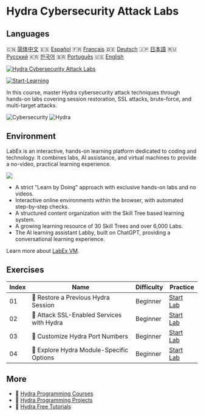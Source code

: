 # Hydra Cybersecurity Attack Labs

## Languages

🇨🇳 [简体中文](README_zh.md) 🇪🇸 [Español](README_es.md) 🇫🇷 [Français](README_fr.md) 🇩🇪 [Deutsch](README_de.md) 🇯🇵 [日本語](README_ja.md) 🇷🇺 [Русский](README_ru.md) 🇰🇷 [한국어](README_ko.md) 🇧🇷 [Português](README_pt.md) 🇺🇸 [English](README.md) 

[![Hydra Cybersecurity Attack Labs](https://cover-creator.labex.io/hydra-cybersecurity-attack-labs.png)](https://labex.io/courses/hydra-cybersecurity-attack-labs)

[![Start-Learning](https://img.shields.io/badge/Start-Learning-whitesmoke?style=for-the-badge)](https://labex.io/courses/hydra-cybersecurity-attack-labs)

In this course, master Hydra cybersecurity attack techniques through hands-on labs covering session restoration, SSL attacks, brute-force, and multi-target attacks.

![Cybersecurity](https://img.shields.io/badge/Cybersecurity-whitesmoke?style=for-the-badge&logo=cybersecurity)
![Hydra](https://img.shields.io/badge/Hydra-whitesmoke?style=for-the-badge&logo=hydra)


## Environment

LabEx is an interactive, hands-on learning platform dedicated to coding and technology. It combines labs, AI assistance, and virtual machines to provide a no-video, practical learning experience.

![](https://tutorial-screenshot.getvm.io/images/vm-1725247253.png)

- A strict "Learn by Doing" approach with exclusive hands-on labs and no videos.
- Interactive online environments within the browser, with automated step-by-step checks.
- A structured content organization with the Skill Tree based learning system.
- A growing learning resource of 30 Skill Trees and over 6,000 Labs.
- The AI learning assistant Labby, built on ChatGPT, providing a conversational learning experience.

Learn more about [LabEx VM](https://support.labex.io/using-labex/virtual-machine).

## Exercises

|   Index | Name                                      | Difficulty   | Practice                                                                                                               |
|---------|-------------------------------------------|--------------|------------------------------------------------------------------------------------------------------------------------|
|      01 | 📖 Restore a Previous Hydra Session       | Beginner     | <a target='_blank' href='https://labex.io/tutorials/hydra-restore-a-previous-hydra-session-550772'>Start Lab</a>       |
|      02 | 📖 Attack SSL-Enabled Services with Hydra | Beginner     | <a target='_blank' href='https://labex.io/tutorials/hydra-attack-ssl-enabled-services-with-hydra-550762'>Start Lab</a> |
|      03 | 📖 Customize Hydra Port Numbers           | Beginner     | <a target='_blank' href='https://labex.io/tutorials/hydra-customize-hydra-port-numbers-550765'>Start Lab</a>           |
|      04 | 📖 Explore Hydra Module-Specific Options  | Beginner     | <a target='_blank' href='https://labex.io/tutorials/hydra-explore-hydra-module-specific-options-550767'>Start Lab</a>  |

## More

- 🔗 [Hydra Programming Courses](https://github.com/labex-labs/awesome-programming-courses)
- 🔗 [Hydra Programming Projects](https://github.com/labex-labs/awesome-programming-projects)
- 🔗 [Hydra Free Tutorials](https://github.com/labex-labs/hydra-free-tutorials)

